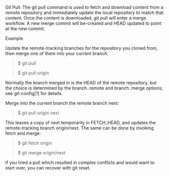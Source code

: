Git Pull: The git pull command is used to fetch and download content from a remote repository and immediately update the local repository to match that content. Once the content is downloaded, git pull will enter a merge workflow. A new merge commit will be-created and HEAD updated to point at the new commit. 

Example

Update the remote-tracking branches for the repository you cloned from, then merge one of them into your current branch:

> $ git pull

> $ git pull origin

Normally the branch merged in is the HEAD of the remote repository, but the choice is determined by the branch.<name>.remote and branch.<name>.merge options; see git-config[1] for details.

Merge into the current branch the remote branch next:

> $ git pull origin next

This leaves a copy of next temporarily in FETCH_HEAD, and updates the remote-tracking branch origin/next. The same can be done by invoking fetch and merge:

> $ git fetch origin

> $ git merge origin/next

If you tried a pull which resulted in complex conflicts and would want to start over, you can recover with git reset.
